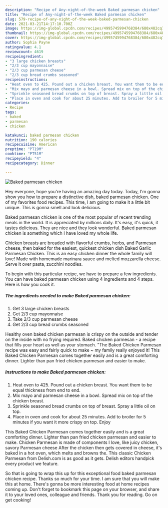 ```yaml
---
description: "Recipe of Any-night-of-the-week Baked parmesan chicken"
title: "Recipe of Any-night-of-the-week Baked parmesan chicken"
slug: 579-recipe-of-any-night-of-the-week-baked-parmesan-chicken
date: 2021-03-21T14:17:10.700Z
image: https://img-global.cpcdn.com/recipes/4995745994768384/680x482cq70/baked-parmesan-chicken-recipe-main-photo.jpg
thumbnail: https://img-global.cpcdn.com/recipes/4995745994768384/680x482cq70/baked-parmesan-chicken-recipe-main-photo.jpg
cover: https://img-global.cpcdn.com/recipes/4995745994768384/680x482cq70/baked-parmesan-chicken-recipe-main-photo.jpg
author: Sophia Payne
ratingvalue: 4.1
reviewcount: 4619
recipeingredient:
- "3 large chicken breasts"
- "2/3 cup mayonnaise"
- "2/3 cup parmesan cheese"
- "2/3 cup bread crumbs seasoned"
recipeinstructions:
- "Heat oven to 425. Pound out a chicken breast. You want them to be equal thickness from end to end."
- "Mix mayo and parmesan cheese in a bowl. Spread mix on top of the chicken breast."
- "Sprinkle seasoned bread crumbs on top of breast. Spray a little oil on top."
- "Place in oven and cook for about 25 minutes. Add to broiler for 5 minutes if you want it more crispy on top. Enjoy"
categories:
- Recipe
tags:
- baked
- parmesan
- chicken

katakunci: baked parmesan chicken 
nutrition: 190 calories
recipecuisine: American
preptime: "PT19M"
cooktime: "PT51M"
recipeyield: "4"
recipecategory: Dinner

---
```



![Baked parmesan chicken](https://img-global.cpcdn.com/recipes/4995745994768384/680x482cq70/baked-parmesan-chicken-recipe-main-photo.jpg)

Hey everyone, hope you're having an amazing day today. Today, I'm gonna show you how to prepare a distinctive dish, baked parmesan chicken. One of my favorites food recipes. This time, I am going to make it a little bit unique. This is gonna smell and look delicious.

Baked parmesan chicken is one of the most popular of recent trending meals in the world. It is appreciated by millions daily. It's easy, it's quick, it tastes delicious. They are nice and they look wonderful. Baked parmesan chicken is something which I have loved my whole life.

Chicken breasts are breaded with flavorful crumbs, herbs, and Parmesan cheese, then baked for the easiest, quickest chicken dish Baked Garlic Parmesan Chicken. This is an easy chicken dinner the whole family will love! Made with homemade marinara sauce and melted mozzarella cheese. Serve it over pasta, zucchini noodles.


To begin with this particular recipe, we have to prepare a few ingredients. You can have baked parmesan chicken using 4 ingredients and 4 steps. Here is how you cook it.

<!--inarticleads1-->

##### The ingredients needed to make Baked parmesan chicken:

1. Get 3 large chicken breasts
1. Get 2/3 cup mayonnaise
1. Take 2/3 cup parmesan cheese
1. Get 2/3 cup bread crumbs seasoned


Healthy oven baked chicken parmesan is crispy on the outside and tender on the inside with no frying required. Baked chicken parmesan - a recipe that fills your heart as well as your stomach. &#34;The Baked Chicken Parmesan recipe was easy and fairly quick to make ~ my family really enjoyed it! This Baked Chicken Parmesan comes together easily and is a great comforting dinner. Lighter than pan fried chicken parmesan and easier to make. 

<!--inarticleads2-->

##### Instructions to make Baked parmesan chicken:

1. Heat oven to 425. Pound out a chicken breast. You want them to be equal thickness from end to end.
1. Mix mayo and parmesan cheese in a bowl. Spread mix on top of the chicken breast.
1. Sprinkle seasoned bread crumbs on top of breast. Spray a little oil on top.
1. Place in oven and cook for about 25 minutes. Add to broiler for 5 minutes if you want it more crispy on top. Enjoy


This Baked Chicken Parmesan comes together easily and is a great comforting dinner. Lighter than pan fried chicken parmesan and easier to make. Chicken Parmesan is made of components I love, like juicy chicken, savory Parmesan cheese After the chicken then gets covered in cheese, it&#39;s baked in a hot oven, which melts and browns the. This classic Chicken Parmesan from Delish.com is as good as it gets. Delish editors handpick every product we feature. 

So that is going to wrap this up for this exceptional food baked parmesan chicken recipe. Thanks so much for your time. I am sure that you will make this at home. There's gonna be more interesting food at home recipes coming up. Don't forget to bookmark this page on your browser, and share it to your loved ones, colleague and friends. Thank you for reading. Go on get cooking!

